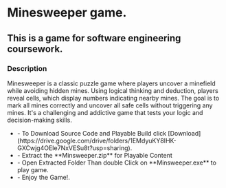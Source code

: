 # Minesweeper game.

## This is a game for software engineering coursework.

### Description

Minesweeper is a classic puzzle game where players uncover a minefield while avoiding hidden mines. Using logical thinking and deduction, players reveal cells, which display numbers indicating nearby mines. The goal is to mark all mines correctly and uncover all safe cells without triggering any mines. It's a challenging and addictive game that tests your logic and decision-making skills.

 <ul>
  <li> - To Download Source Code and Playable Build click [Download](https://drive.google.com/drive/folders/1EMdyuKY8IHK-GXCwjg4OEIe7NxVESu8t?usp=sharing).</li>
  <li> - Extract the **Minsweeper.zip** for Playable Content</li>
  <li> - Open Extracted Folder Than double Click on **Minsweeper.exe** to play game.</li>
  <li> - Enjoy the Game!.</li>
</ul>
